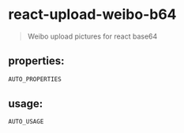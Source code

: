 # react-upload-weibo-b64
> Weibo upload pictures for react base64


## properties:
```javascript
AUTO_PROPERTIES
```

## usage:
```jsx
AUTO_USAGE
```
